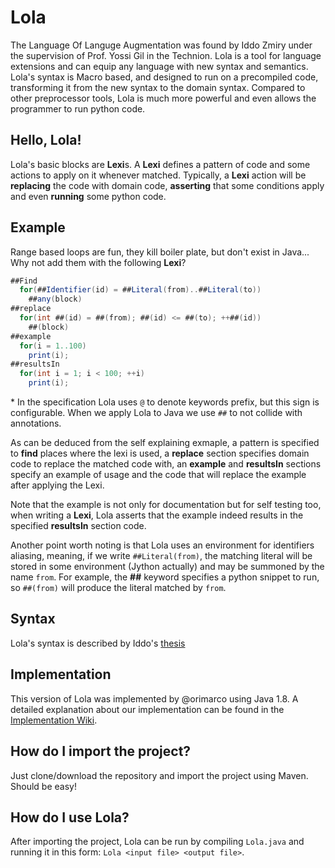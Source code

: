 # Lola
The Language Of Languge Augmentation was found by Iddo Zmiry under the supervision of Prof. Yossi Gil in the Technion.
Lola is a tool for language extensions and can equip any language with new syntax and semantics.
Lola's syntax is Macro based, and designed to run on a precompiled code, transforming it from the new syntax to the domain syntax.
Compared to other preprocessor tools, Lola is much more powerful and even allows the programmer to run python code.

## Hello, Lola!
Lola's basic blocks are **Lexi**s.
A **Lexi** defines a pattern of code and some actions to apply on it whenever matched.
Typically, a **Lexi** action will be **replacing** the code with domain code, **asserting** that some conditions apply and even **running** some python code.


## Example
Range based loops are fun, they kill boiler plate, but don't exist in Java...
Why not add them with the following **Lexi**?
```java
##Find
  for(##Identifier(id) = ##Literal(from)..##Literal(to))
    ##any(block)
##replace
  for(int ##(id) = ##(from); ##(id) <= ##(to); ++##(id))
    ##(block)
##example
  for(i = 1..100)
    print(i);
##resultsIn
  for(int i = 1; i < 100; ++i)
    print(i);
``` 
\* In the specification Lola uses `@` to denote keywords prefix, but this sign is configurable. When we apply Lola to Java we use `##` to not collide with annotations.

As can be deduced from the self explaining exmaple, a pattern is specified to **find** places where the lexi is used, a **replace** section specifies domain code to replace the matched code with, an **example** and **resultsIn** sections specify an example of usage and the code that will replace the example after applying the Lexi. 

Note that the example is not only for documentation but for self testing too, when writing a **Lexi**, Lola asserts that the example indeed results in the specified **resultsIn** section code.

Another point worth noting is that Lola uses an environment for identifiers aliasing, meaning, if we write ``##Literal(from)``, the matching literal will be stored in some environment (Jython actually) and may be summoned by the name ``from``. For example, the **##** keyword specifies a python snippet to run, so ``##(from)`` will produce the literal matched by ``from``.
## Syntax
Lola's syntax is described by Iddo's [thesis](https://github.com/orimarco/Lola/blob/master/thesis.pdf)

## Implementation
This version of Lola was implemented by @orimarco using Java 1.8.
A detailed explanation about our implementation can be found in the [Implementation Wiki](https://github.com/orimarco/Lola/wiki/Implementation-Architecture).

## How do I import the project?
Just clone/download the repository and import the project using Maven. Should be easy!

## How do I use Lola?
After importing the project, Lola can be run by compiling `Lola.java` and running it in this form: ``Lola <input file> <output file>``.

